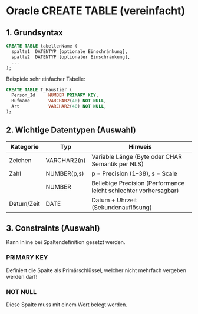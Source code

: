 # Oracle CREATE TABLE (vereinfacht)

## 1. Grundsyntax

```sql
CREATE TABLE tabellenName (
  spalte1  DATENTYP [optionale Einschränkung],
  spalte2  DATENTYP [optionaler Einschränkung],
  ...
);
```

Beispiele sehr einfacher Tabelle:
```sql
CREATE TABLE T_Haustier (
  Person_Id     NUMBER PRIMARY KEY,
  Rufname       VARCHAR2(40) NOT NULL,
  Art           VARCHAR2(40) NOT NULL,
);
```

## 2. Wichtige Datentypen (Auswahl)

| Kategorie | Typ | Hinweis |
|-----------|-----|---------|
| Zeichen   | VARCHAR2(n) | Variable Länge (Byte oder CHAR Semantik per NLS) |
| Zahl      | NUMBER(p,s) | p = Precision (1–38), s = Scale |
|           | NUMBER      | Beliebige Precision (Performance leicht schlechter vorhersagbar) |
| Datum/Zeit| DATE        | Datum + Uhrzeit (Sekundenauflösung) |

## 3. Constraints (Auswahl)

Kann Inline bei Spaltendefinition gesetzt werden.

### PRIMARY KEY

Definiert die Spalte als Primärschlüssel, welcher nicht mehrfach vergeben werden darf!

### NOT NULL

Diese Spalte muss mit einem Wert belegt werden.